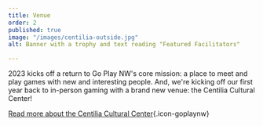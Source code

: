 ```yaml
---
title: Venue
order: 2
published: true
image: "/images/centilia-outside.jpg"
alt: Banner with a trophy and text reading "Featured Facilitators"

---
```

2023 kicks off a return to Go Play NW's core mission: a place to meet and play games with new and interesting people. And, we're kicking off our first year back to in-person gaming with a brand new venue: the Centilia Cultural Center!

[Read more about the Centilia Cultural Center](/venue-inperson){.icon-goplaynw}
